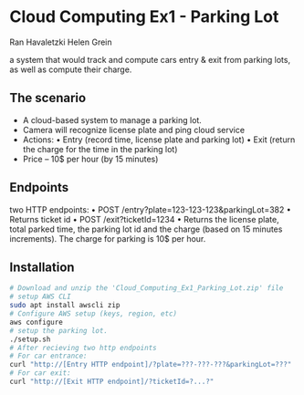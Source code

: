 # Cloud Computing Ex1 - Parking Lot
Ran Havaletzki
Helen Grein

 a system that would track and compute cars entry & exit from parking lots, as well as compute their charge.
 
## The scenario

- A cloud-based system to manage a parking lot.
- Camera will recognize license plate and ping cloud service
- Actions:
    • Entry (record time, license plate and parking lot)
    • Exit (return the charge for the time in the parking lot)
- Price – 10$ per hour (by 15 minutes)

## Endpoints
two HTTP endpoints:
• POST /entry?plate=123-123-123&parkingLot=382
 • Returns ticket id
• POST /exit?ticketId=1234
 • Returns the license plate, total parked time, the parking lot id and the charge (based on 15 minutes increments).
The charge for parking is 10$ per hour.

## Installation

```sh
# Download and unzip the 'Cloud_Computing_Ex1_Parking_Lot.zip' file
# setup AWS CLI
sudo apt install awscli zip
# Configure AWS setup (keys, region, etc)
aws configure
# setup the parking lot.
./setup.sh
# After recieving two http endpoints
# For car entrance:
curl "http://[Entry HTTP endpoint]/?plate=???-???-???&parkingLot=???"
# For car exit:
curl "http://[Exit HTTP endpoint]/?ticketId=?...?"
```
